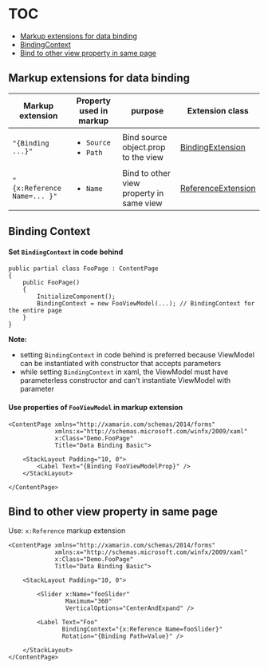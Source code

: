 # TOC
* [Markup extensions for data binding](#markup-extensions-for-data-binding)
* [BindingContext](#binding-context)
* [Bind to other view property in same page](#bind-to-other-view-property-in-same-page)


## Markup extensions for data binding
| Markup extension | Property used in markup | purpose | Extension class |
|------------------|-------------------------|---------|-----------------|
| `"{Binding ...}"` | <ul><li>`Source`</li><li>`Path`</li></ul> | Bind source object.prop to the view | [BindingExtension](https://docs.microsoft.com/en-us/dotnet/api/xamarin.forms.xaml.bindingextension) |
| `"{x:Reference Name=... }"` | <ul><li>`Name`</li></ul> | Bind to other view property in same view | [ReferenceExtension](https://docs.microsoft.com/en-us/dotnet/api/xamarin.forms.xaml.referenceextension) |

## Binding Context
#### Set `BindingContext` in code behind
```
public partial class FooPage : ContentPage
{
    public FooPage()
    {
        InitializeComponent();
        BindingContext = new FooViewModel(...); // BindingContext for the entire page
    }
}
```
**Note:**
* setting `BindingContext` in code behind is preferred because ViewModel can be instantiated with constructor that accepts parameters
* while setting `BindingContext` in xaml, the ViewModel must have parameterless constructor and can't instantiate ViewModel with parameter

#### Use properties of `FooViewModel` in markup extension
```
<ContentPage xmlns="http://xamarin.com/schemas/2014/forms"
             xmlns:x="http://schemas.microsoft.com/winfx/2009/xaml"
             x:Class="Demo.FooPage"
             Title="Data Binding Basic">
             
    <StackLayout Padding="10, 0">
        <Label Text="{Binding FooViewModelProp}" />
    </StackLayout>
    
</ContentPage>
```

## Bind to other view property in same page
Use: `x:Reference` markup extension
```
<ContentPage xmlns="http://xamarin.com/schemas/2014/forms"
             xmlns:x="http://schemas.microsoft.com/winfx/2009/xaml"
             x:Class="Demo.FooPage"
             Title="Data Binding Basic">
             
    <StackLayout Padding="10, 0">

        <Slider x:Name="fooSlider"
                Maximum="360"
                VerticalOptions="CenterAndExpand" />
    
        <Label Text="Foo"
               BindingContext="{x:Reference Name=fooSlider}"
               Rotation="{Binding Path=Value}" />
               
    </StackLayout>
</ContentPage>
```
